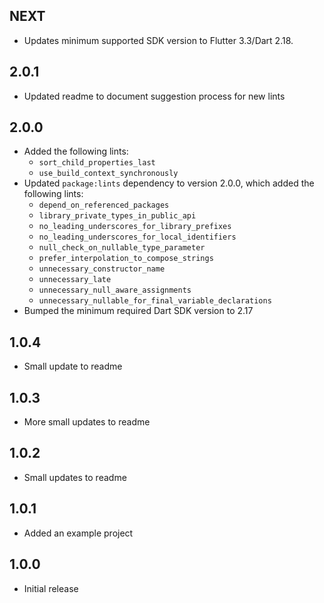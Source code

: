 ## NEXT

* Updates minimum supported SDK version to Flutter 3.3/Dart 2.18.

## 2.0.1

* Updated readme to document suggestion process for new lints

## 2.0.0

* Added the following lints:
    * `sort_child_properties_last`
    * `use_build_context_synchronously`
* Updated `package:lints` dependency to version 2.0.0, which added the following lints:
    * `depend_on_referenced_packages`
    * `library_private_types_in_public_api`
    * `no_leading_underscores_for_library_prefixes`
    * `no_leading_underscores_for_local_identifiers`
    * `null_check_on_nullable_type_parameter`
    * `prefer_interpolation_to_compose_strings`
    * `unnecessary_constructor_name`
    * `unnecessary_late`
    * `unnecessary_null_aware_assignments`
    * `unnecessary_nullable_for_final_variable_declarations`
* Bumped the minimum required Dart SDK version to 2.17

## 1.0.4

* Small update to readme

## 1.0.3

* More small updates to readme

## 1.0.2

* Small updates to readme

## 1.0.1

* Added an example project

## 1.0.0

* Initial release
